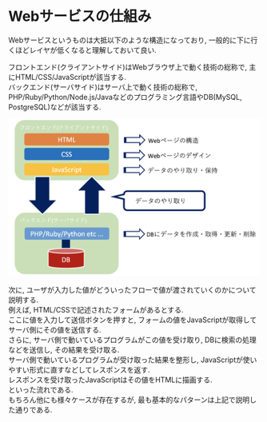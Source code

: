 # Webサービスの仕組み
Webサービスというものは大抵以下のような構造になっており, 一般的に下に行くほどレイヤが低くなると理解しておいて良い.

フロントエンド(クライアントサイド)はWebブラウザ上で動く技術の総称で, 主にHTML/CSS/JavaScriptが該当する.  
バックエンド(サーバサイド)はサーバ上で動く技術の総称で, PHP/Ruby/Python/Node.js/Javaなどのプログラミング言語やDB(MySQL, PostgreSQL)などが該当する.

<img src="../img/01_what_is_web_service/001.png" width="600">

次に, ユーザが入力した値がどういったフローで値が渡されていくのかについて説明する.  
例えば, HTML/CSSで記述されたフォームがあるとする.  
ここに値を入力して送信ボタンを押すと, フォームの値をJavaScriptが取得してサーバ側にその値を送信する.  
さらに, サーバ側で動いているプログラムがこの値を受け取り, DBに検索の処理などを送信し, その結果を受け取る.  
サーバ側で動いているプログラムが受け取った結果を整形し, JavaScriptが使いやすい形式に直すなどしてレスポンスを返す.  
レスポンスを受け取ったJavaScriptはその値をHTMLに描画する.  
といった流れである.  
もちろん他にも様々ケースが存在するが, 最も基本的なパターンは上記で説明した通りである.
